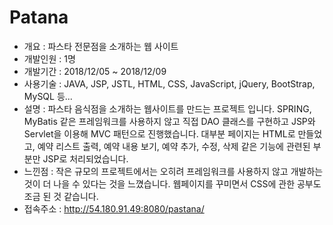 # Patana
- 개요 : 파스타 전문점을 소개하는 웹 사이트
- 개발인원 : 1명
- 개발기간 : 2018/12/05 ~ 2018/12/09
- 사용기술 : JAVA, JSP, JSTL, HTML, CSS, JavaScript, jQuery, BootStrap, MySQL 등...
- 설명 : 파스타 음식점을 소개하는 웹사이트를 만드는 프로젝트 입니다. SPRING, MyBatis 같은 프레임워크를 사용하지 않고 직접 DAO 클래스를 구현하고 JSP와 Servlet을 이용해 MVC 패턴으로 진행했습니다. 대부분 페이지는 HTML로 만들었고, 예약 리스트 출력, 예약 내용 보기, 예약 추가, 수정, 삭제 같은 기능에 관련된 부분만 JSP로 처리되었습니다. 
- 느낀점 : 작은 규모의 프로젝트에서는 오히려 프레임워크를 사용하지 않고 개발하는 것이 더 나을 수 있다는 것을 느꼈습니다. 웹페이지를 꾸미면서 CSS에 관한 공부도 조금 된 것 같습니다.
- 접속주소 : http://54.180.91.49:8080/pastana/   